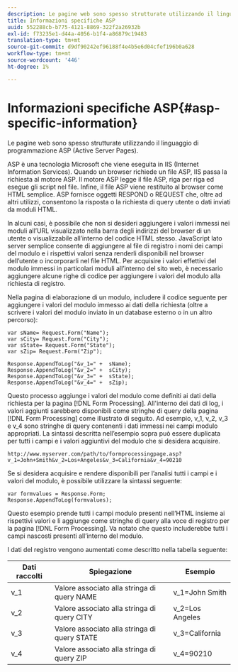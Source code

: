 ```yaml
---
description: Le pagine web sono spesso strutturate utilizzando il linguaggio di programmazione ASP (Active Server Pages).
title: Informazioni specifiche ASP
uuid: 552288cb-b775-4121-8869-322f2a26932b
exl-id: f73235e1-d44a-4056-b1f4-a86879c19483
translation-type: tm+mt
source-git-commit: d9df90242ef96188f4e4b5e6d04cfef196b0a628
workflow-type: tm+mt
source-wordcount: '446'
ht-degree: 1%

---
```


# Informazioni specifiche ASP{#asp-specific-information}

Le pagine web sono spesso strutturate utilizzando il linguaggio di programmazione ASP (Active Server Pages).

ASP è una tecnologia Microsoft che viene eseguita in IIS (Internet Information Services). Quando un browser richiede un file ASP, IIS passa la richiesta al motore ASP. Il motore ASP legge il file ASP, riga per riga ed esegue gli script nel file. Infine, il file ASP viene restituito al browser come HTML semplice. ASP fornisce oggetti RESPOND o REQUEST che, oltre ad altri utilizzi, consentono la risposta o la richiesta di query utente o dati inviati da moduli HTML.

In alcuni casi, è possibile che non si desideri aggiungere i valori immessi nei moduli all’URL visualizzato nella barra degli indirizzi del browser di un utente o visualizzabile all’interno del codice HTML stesso. JavaScript lato server semplice consente di aggiungere al file di registro i nomi dei campi del modulo e i rispettivi valori senza renderli disponibili nel browser dell’utente o incorporarli nel file HTML. Per acquisire i valori effettivi del modulo immessi in particolari moduli all’interno del sito web, è necessario aggiungere alcune righe di codice per aggiungere i valori del modulo alla richiesta di registro.

Nella pagina di elaborazione di un modulo, includere il codice seguente per aggiungere i valori del modulo immesso ai dati della richiesta (oltre a scrivere i valori del modulo inviato in un database esterno o in un altro percorso):

```
var sName= Request.Form("Name"); 
var sCity= Request.Form("City"); 
var sState= Request.Form("State"); 
var sZip= Request.Form("Zip"); 
 
Response.AppendToLog("&v_1=" +  sName); 
Response.AppendToLog("&v_2=" +  sCity); 
Response.AppendToLog("&v_3=" +  sState); 
Response.AppendToLog("&v_4=" +  sZip);
```

Questo processo aggiunge i valori del modulo come definiti ai dati della richiesta per la pagina [!DNL Form Processing]. All&#39;interno dei dati di log, i valori aggiunti sarebbero disponibili come stringhe di query della pagina [!DNL Form Processing] come illustrato di seguito. Ad esempio, v_1, v_2, v_3 e v_4 sono stringhe di query contenenti i dati immessi nei campi modulo appropriati. La sintassi descritta nell’esempio sopra può essere duplicata per tutti i campi e i valori aggiuntivi del modulo che si desidera acquisire.

```
http://www.myserver.com/path/to/formprocessingpage.asp?v_1=John+Smith&v_2=Los+Angeles&v_3=California&v_4=90210
```

Se si desidera acquisire e rendere disponibili per l’analisi tutti i campi e i valori del modulo, è possibile utilizzare la sintassi seguente:

```
var formvalues = Response.Form; 
Response.AppendToLog(formvalues); 
```

Questo esempio prende tutti i campi modulo presenti nell’HTML insieme ai rispettivi valori e li aggiunge come stringhe di query alla voce di registro per la pagina [!DNL Form Processing]. Va notato che questo includerebbe tutti i campi nascosti presenti all’interno del modulo.

I dati del registro vengono aumentati come descritto nella tabella seguente:

| Dati raccolti | Spiegazione | Esempio |
|---|---|---|
| v_1 | Valore associato alla stringa di query NAME | v_1=John Smith |
| v_2 | Valore associato alla stringa di query CITY | v_2=Los Angeles |
| v_3 | Valore associato alla stringa di query STATE | v_3=California |
| v_4 | Valore associato alla stringa di query ZIP | v_4=90210 |

